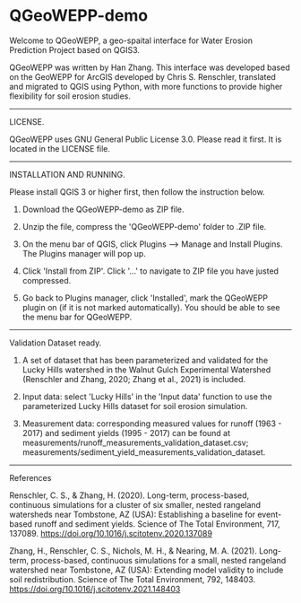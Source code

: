 # QGeoWEPP-demo

Welcome to QGeoWEPP, a geo-spaital interface for Water Erosion Prediction Project based on QGIS3. 

QGeoWEPP was written by Han Zhang. This interface was developed based on the GeoWEPP for ArcGIS developed by Chris S. Renschler, translated and migrated to QGIS using Python, with more functions to provide higher flexibility for soil erosion studies.

----------------------------------------------------------------------------

LICENSE. 

QGeoWEPP uses GNU General Public License 3.0. 
         Please read it first. It is located in the LICENSE file.

----------------------------------------------------------------------------
INSTALLATION AND RUNNING.

Please install QGIS 3 or higher first, then follow the instruction below.

1. Download the QGeoWEPP-demo as ZIP file.

2. Unzip the file, compress the 'QGeoWEPP-demo' folder to .ZIP file.

2. On the menu bar of QGIS, click Plugins --> Manage and Install Plugins. The Plugins manager will pop up.

3. Click 'Install from ZIP'. Click '...' to navigate to ZIP file you have justed compressed.

4. Go back to Plugins manager, click 'Installed', mark the QGeoWEPP plugin on (if it is not marked automatically). You should be able to see the menu bar for QGeoWEPP.



------------------------------------------------------------------------------
Validation Dataset ready.

1. A set of dataset that has been parameterized and validated for the Lucky Hills watershed in the Walnut Gulch Experimental Watershed (Renschler and Zhang, 2020; Zhang et al., 2021) is included. 

2. Input data: select 'Lucky Hills' in the 'Input data' function to use the parameterized Lucky Hills dataset for soil erosion simulation.

3. Measurement data: corresponding measured values for runoff (1963 - 2017) and sediment yields (1995 - 2017) can be found at measurements/runoff_measurements_validation_dataset.csv; measurements/sediment_yield_measurements_validation_dataset.


--------------------------------------------------------------------------------

References

Renschler, C. S., & Zhang, H. (2020). Long-term, process-based, continuous simulations for a cluster of six smaller, nested rangeland watersheds near Tombstone, AZ (USA): Establishing a baseline for event-based runoff and sediment yields. Science of The Total Environment, 717, 137089. https://doi.org/10.1016/j.scitotenv.2020.137089 

Zhang, H., Renschler, C. S., Nichols, M. H., & Nearing, M. A. (2021). Long-term, process-based, continuous simulations for a small, nested rangeland watershed near Tombstone, AZ (USA): Extending model validity to include soil redistribution. Science of The Total Environment, 792, 148403. https://doi.org/10.1016/j.scitotenv.2021.148403 
